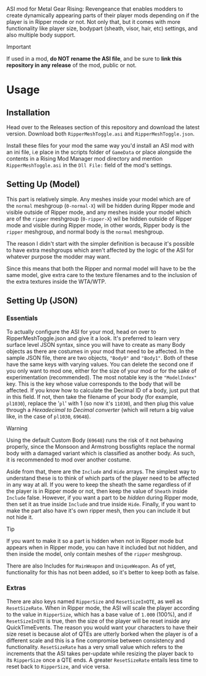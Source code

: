ASI mod for Metal Gear Rising: Revengeance that enables modders to create dynamically appearing parts of their player mods depending on if the player is in Ripper mode or not. Not only that, but it comes with more functionality like player size, bodypart (sheath, visor, hair, etc) settings, and also multiple body support.

> [!IMPORTANT]
> If used in a mod, **do NOT rename the ASI file**, and be sure to **link this repository in any release** of the mod, public or not.

# Usage

## Installation

Head over to the Releases section of this repository and download the latest version. Download both `RipperMeshToggle.asi` and `RipperMeshToggle.json`.

Install these files for your mod the same way you'd install an ASI mod with an ini file, i.e place in the scripts folder of `GameData` or place alongside the contents in a Rising Mod Manager mod directory and mention `RipperMeshToggle.asi` in the `Dll File:` field of the mod's settings.

## Setting Up (Model)

This part is relatively simple. Any meshes inside your model which are of the `normal` meshgroup (`0-normal-X`) will be hidden during Ripper mode and visible outside of Ripper mode, and any meshes inside your model which are of the `ripper` meshgroup (`0-ripper-X`) wil be hidden outside of Ripper mode and visible during Ripper mode, in other words, Ripper body is the `ripper` meshgroup, and normal body is the `normal` meshgroup.

The reason I didn't start with the simpler definition is because it's possible to have extra meshgroups which aren't affected by the logic of the ASI for whatever purpose the modder may want. 

Since this means that both the Ripper and normal model will have to be the same model, give extra care to the texture filenames and to the inclusion of the extra textures inside the WTA/WTP. 

## Setting Up (JSON)

### Essentials
To actually configure the ASI for your mod, head on over to RipperMeshToggle.json and give it a look. It's preferred to learn very surface level JSON syntax, since you will have to create as many Body objects as there are costumes in your mod that need to be affected. In the sample JSON file, there are two objects, `"Body0"` and `"Body1"`. Both of these have the same keys with varying values. You can delete the second one if you only want to mod one, either for the size of your mod or for the sake of experimentation (recommended).  The most notable key is the `"ModelIndex"` key. This is the key whose value corresponds to the body that will be affected. If you know how to calculate the Decimal ID of a body, just put that in this field. If not, then take the filename of your body (for example, `pl1030`), replace the '`pl`' with 1 (so now it's `11030`), and then plug this value through a *Hexadecimal to Decimal converter* (which will return a big value like, in the case of `pl1030`, `69648`).

> [!WARNING]
> Using the default Custom Body (`69648`) runs the risk of it not behaving properly, since the Monsoon and Armstrong bossfights replace the normal body with a damaged variant which is classified as another body. As such, it is recommended to mod over another costume.

Aside from that, there are the `Include` and `Hide` arrays. The simplest way to understand these is to think of which parts of the player need to be affected in any way at all. If you were to keep the sheath the same regardless of if the player is in Ripper mode or not, then keep the value of `Sheath` inside `Include` false. However, if you want a part to be *hidden* during Ripper mode, then set it as true inside `Include` and true inside `Hide`. Finally, if you want to make the part also have it's own ripper mesh, then you can include it but not hide it.

> [!TIP]
> If you want to make it so a part is hidden when not in Ripper mode but appears when in Ripper mode, you can have it included but not hidden, and then inside the model, only contain meshes of the `ripper` meshgroup.

There are also Includes for `MainWeapon` and `UniqueWeapon`. As of yet, functionality for this has not been added, so it's better to keep both as false.

### Extras
There are also keys named `RipperSize` and `ResetSizeInQTE`, as well as `ResetSizeRate`. When in Ripper mode, the ASI will scale the player according to the value in `RipperSize`, which has a base value of `1.000` (100%), and if `ResetSizeInQTE` is true, then the size of the player will be reset inside any QuickTimeEvents. The reason you would want your characters to have their size reset is because alot of QTEs are utterly borked when the player is of a different scale and this is a fine compromise between consistency and functionality. `ResetSizeRate` has a very small value which refers to the increments that the ASI takes per-update while resizing the player back to its `RipperSize` once a QTE ends. A greater `ResetSizeRate` entails less time to reset back to `RipperSize`, and vice versa.


